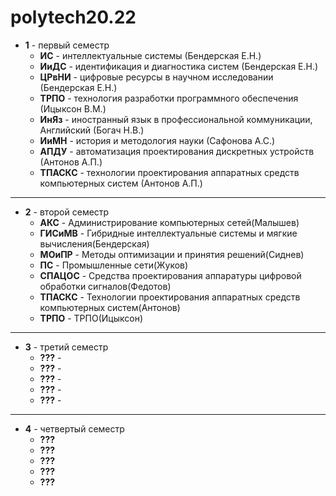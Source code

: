 # polytech20.22

* **1** - первый семестр 
  * **ИС** - интеллектуальные системы (Бендерская Е.Н.)
  * **ИиДС** - идентификация и диагностика систем (Бендерская Е.Н.)
  * **ЦРвНИ** - цифровые ресурсы в научном исследовании (Бендерская Е.Н.)
  * **ТРПО** - технология разработки программного обеспечения (Ицыксон В.М.)
  * **ИнЯз** - иностранный язык в профессиональной коммуникации, Английский (Богач Н.В.)
  * **ИиМН** - история и методология науки (Сафонова А.С.)
  * **АПДУ** - автоматизация проектирования дискретных устройств (Антонов А.П.)
  * **ТПАСКС** - технологии проектирования аппаратных средств компьютерных систем (Антонов А.П.)

---

* **2** - второй семестр
  * **АКС** - Администрирование компьютерных сетей(Малышев)
  * **ГИСиМВ** - Гибридные интеллектуальные системы и мягкие вычисления(Бендерская)
  * **МОиПР** - Методы оптимизации и принятия решений(Сиднев)
  * **ПС** - Промышленные сети(Жуков)
  * **СПАЦОС** - Средства проектирования аппаратуры цифровой обработки сигналов(Федотов)
  * **ТПАСКС** - Технологии проектирования аппаратных средств компьютерных систем(Антонов)
  * **ТРПО** - ТРПО(Ицыксон)

---

* **3** - третий семестр
  * **???** - 
  * **???** - 
  * **???** - 
  * **???** - 
  * **???** - 

---

* **4** - четвертый семестр
  * **???**
  * **???**
  * **???**
  * **???**
  * **???**


